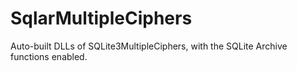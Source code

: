 # SqlarMultipleCiphers
Auto-built DLLs of SQLite3MultipleCiphers, with the SQLite Archive functions enabled.
